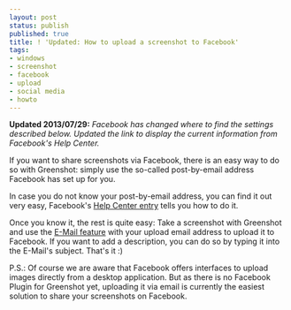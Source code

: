 ```yaml
---
layout: post
status: publish
published: true
title: ! 'Updated: How to upload a screenshot to Facebook'
tags:
- windows
- screenshot
- facebook
- upload
- social media
- howto
---
```

<p><strong>Updated 2013/07/29:</strong> <i>Facebook has changed where to find the settings described below. Updated the link to display the current information from Facebook's Help Center.</i></p>
<p>If you want to share screenshots via Facebook, there is an easy way to do so with Greenshot: simply use the so-called post-by-email address Facebook has set up for you.</p>
<p>In case you do not know your post-by-email address, you can find it out very easy, Facebook's <a href="https://www.facebook.com/help/210153612350847">Help Center entry</a> tells you how to do it.</p>
<p>Once you know it, the rest is quite easy: Take a screenshot with Greenshot and use the <a href="/help/#editor-export">E-Mail feature</a> with your upload email address to upload it to Facebook. If you want to add a description, you can do so by typing it into the E-Mail's subject. That's it :)</p>
<p>P.S.: Of course we are aware that Facebook offers interfaces to upload images directly from a desktop application. But as there is no Facebook Plugin for Greenshot yet, uploading it via email is currently the easiest solution to share your screenshots on Facebook.</p>

